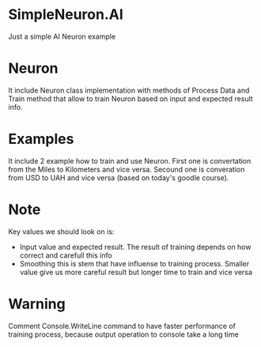 # SimpleNeuron.AI
Just a simple AI Neuron example

# Neuron
It include Neuron class implementation with methods of Process Data and Train method that allow to train Neuron based on input and expected result info.

# Examples
It include 2 example how to train and use Neuron. 
First one is convertation from the Miles to Kilometers and vice versa.
Secound one is converation from USD to UAH and vice versa (based on today's goodle course).

# Note
Key values we should look on is: 
- Input value and expected result. The result of training depends on how correct and carefull this info
- Smoothing this is stem that have influense to training process. Smaller value give us more careful result but longer time to train and vice versa

# Warning
Comment Console.WriteLine command to have faster performance of training process, because output operation to console take a long time
